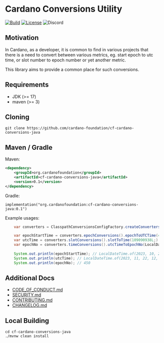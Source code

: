 # Cardano Conversions Utility

[![Build](https://github.com/cardano-foundation/cf-cardano-conversions-java/actions/workflows/tests.yaml/badge.svg)](https://github.com/cardano-foundation/cf-cardano-conversions-java/actions/workflows/tests.yaml)
[![License](https://img.shields.io:/github/license/cardano-foundation/cf-cardano-conversions-java?label=license)](https://github.com/cardano-foundation/cf-cardano-conversions-java/blob/master/LICENSE)
![Discord](https://img.shields.io/discord/1022471509173882950)

## Motivation

In Cardano, as a developer, it is common to find in various projects that there is a need to convert between various metrics, eg. start epoch to utc time, or slot number to epoch number or yet another metric.

This library aims to provide a common place for such conversions.

## Requirements
- JDK (>= 17)
- maven (>= 3)

## Cloning
```shell
git clone https://github.com/cardano-foundation/cf-cardano-conversions-java
```

## Maven / Gradle
Maven:
```xml
<dependency>
    <groupId>org.cardanofoundation</groupId>
    <artifactId>cf-cardano-conversions-java</artifactId>
    <version>0.1</version>
</dependency>
```
Gradle:
```
implementation("org.cardanofoundation:cf-cardano-conversions-java:0.1")
```

Example usages:
```java
    var converters = ClasspathConversionsConfigFactory.createConverters(NetworkType.MAINNET);

    var epochStartTime = converters.epochConversions().epochToUTCTime(445, START);
    var utcTime = converters.slotConversions().slotToTime(109090938L;)
    var epochNo = converters.timeConversions().utcTimeToEpochNo(LocalDateTime.of(2023, 11, 22, 9, 48, 58))
        
    System.out.println(epochStartTime); // LocalDateTime.of(2023, 10, 27, 21, 44, 51)
    System.out.println(utcTime); // LocalDateTime.of(2023, 11, 22, 12, 47, 9)
    System.out.println(epochNo); // 450
```

## Additional Docs
- [CODE_OF_CONDUCT.md](CODE_OF_CONDUCT.md)
- [SECURITY.md](SECURITY.md)
- [CONTRIBUTING.md](CONTRIBUTING.md)
- [CHANGELOG.md](CHANGELOG.md)

## Local Building
```shell
cd cf-cardano-conversions-java
./mvnw clean install
```
